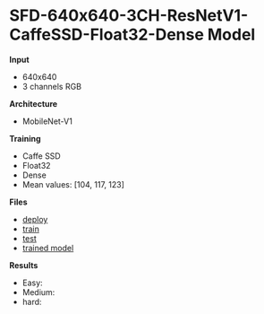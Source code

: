 
# SFD-640x640-3CH-ResNetV1-CaffeSSD-Float32-Dense Model

__Input__
+ 640x640
+ 3 channels RGB

__Architecture__
+ MobileNet-V1

__Training__
+ Caffe SSD
+ Float32
+ Dense
+ Mean values: [104, 117, 123]

__Files__
+ [deploy](deploy.prototxt)
+ [train](train.prototxt)
+ [test](test.prototxt)
+ [trained model]()

__Results__
+ Easy: 
+ Medium: 
+ hard: 
